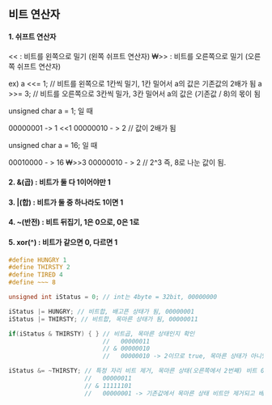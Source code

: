 

## 비트 연산자

#### 1. 쉬프트 연산자
<< : 비트를 왼쪽으로 밀기 (왼쪽 쉬프트 연산자)
₩>> : 비트를 오른쪽으로 밀기 (오른쪽 쉬프트 연산자)

ex)
a <<= 1; // 비트를 왼쪽으로 1칸씩 밀기, 1칸 밀어서 a의 값은 기존값의 2배가 됨
a >>= 3; // 비트를 오른쪽으로 3칸씩 밀가, 3칸 밀어서 a의 값은 (기존값 / 8)의 몫이 됨


unsigned char a = 1; 일 때

00000001 -> 1
<<1
00000010 - > 2 // 값이 2배가 됨

unsigned char a = 16; 일 때

00010000 - > 16
₩>>3
00000010 - > 2 // 2^3 즉, 8로 나눈 값이 됨. 


#### 2. &(곱) : 비트가 둘 다 1이어야만 1
#### 3. |(합) : 비트가 둘 중 하나라도 1이면 1
#### 4. ~(반전) : 비트 뒤집기, 1은 0으로, 0은 1로
#### 5. xor(^) : 비트가 같으면 0, 다르면 1



```c++
#define HUNGRY 1
#define THIRSTY 2
#define TIRED 4
#define ~~~ 8

unsigned int iStatus = 0; // int는 4byte = 32bit, 00000000

iStatus |= HUNGRY; // 비트합, 배고픈 상태가 됨, 00000001
iStatus |= THIRSTY; // 비트합, 목마른 상태가 됨, 00000011

if(iStatus & THIRSTY) { } // 비트곱, 목마른 상태인지 확인
                          //   00000011
                          // & 00000010
                          //   00000010 -> 2이므로 true, 목마른 상태가 아니었다면 0으로 false

iStatus &= ~THIRSTY; // 특정 자리 비트 제거, 목마른 상태(오른쪽에서 2번째) 비트 0으로 만들기
                     //   00000011
                     // & 11111101
                     //   00000001 -> 기존값에서 목마른 상태 비트만 제거되고 배고픈 상태만 

```
